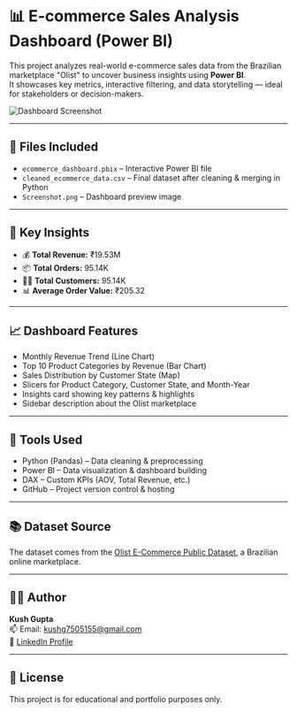 # 📊 E-commerce Sales Analysis Dashboard (Power BI)

This project analyzes real-world e-commerce sales data from the Brazilian marketplace "Olist" to uncover business insights using **Power BI**.  
It showcases key metrics, interactive filtering, and data storytelling — ideal for stakeholders or decision-makers.

![Dashboard Screenshot](Screenshot.png)

---

## 📁 Files Included

- `ecommerce_dashboard.pbix` – Interactive Power BI file
- `cleaned_ecommerce_data.csv` – Final dataset after cleaning & merging in Python
- `Screenshot.png` – Dashboard preview image

---

## 📌 Key Insights

- 💰 **Total Revenue:** ₹19.53M  
- 📦 **Total Orders:** 95.14K  
- 🧍‍♂️ **Total Customers:** 95.14K  
- 📊 **Average Order Value:** ₹205.32

---

## 📈 Dashboard Features

- Monthly Revenue Trend (Line Chart)
- Top 10 Product Categories by Revenue (Bar Chart)
- Sales Distribution by Customer State (Map)
- Slicers for Product Category, Customer State, and Month-Year
- Insights card showing key patterns & highlights
- Sidebar description about the Olist marketplace

---

## 🔧 Tools Used

- Python (Pandas) – Data cleaning & preprocessing
- Power BI – Data visualization & dashboard building
- DAX – Custom KPIs (AOV, Total Revenue, etc.)
- GitHub – Project version control & hosting

---

## 📚 Dataset Source

The dataset comes from the [Olist E-Commerce Public Dataset](https://www.kaggle.com/datasets/olistbr/brazilian-ecommerce), a Brazilian online marketplace.

---

## 👨‍💻 Author

**Kush Gupta**   
📫 Email: kushg7505155@gmail.com  
🔗 [LinkedIn Profile](https://linkedin.com/in/k-g2906)

---

## 📎 License

This project is for educational and portfolio purposes only.
